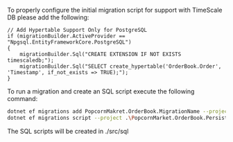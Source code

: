 To properly configure the initial migration script for support with TimeScale DB please add the following:

```
// Add Hypertable Support Only for PostgreSQL
if (migrationBuilder.ActiveProvider == "Npgsql.EntityFrameworkCore.PostgreSQL")
{
    migrationBuilder.Sql("CREATE EXTENSION IF NOT EXISTS timescaledb;");
    migrationBuilder.Sql("SELECT create_hypertable('OrderBook.Order', 'Timestamp', if_not_exists => TRUE);");
}
```

To run a migration and create an SQL script execute the following command:
```bash
dotnet ef migrations add PopcornMakret.OrderBook.MigrationName --project .\PopcornMarket.OrderBook.Persistence\PopcornMarket.OrderBook.Persistence.csproj
dotnet ef migrations script --project .\PopcornMarket.OrderBook.Persistence\PopcornMarket.OrderBook.Persistence.csproj --startup-project .\PopcornMarket.OrderBook.Api\PopcornMarket.OrderBook.Api.csproj --idempotent -o ./sql/scripts/PopcornMarket.OrderBook.Deploy.sql
```

The SQL scripts will be created in ./src/sql